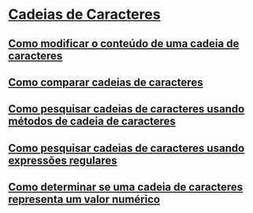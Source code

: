 # [Cadeias de Caracteres](index.md)
## [Como modificar o conteúdo de uma cadeia de caracteres](how-to-modify-string-contents.md)
## [Como comparar cadeias de caracteres](how-to-compare-strings.md)
## [Como pesquisar cadeias de caracteres usando métodos de cadeia de caracteres](how-to-search-strings-using-string-methods.md)
## [Como pesquisar cadeias de caracteres usando expressões regulares](how-to-search-strings-using-regular-expressions.md)
## [Como determinar se uma cadeia de caracteres representa um valor numérico](how-to-determine-whether-a-string-represents-a-numeric-value.md)
